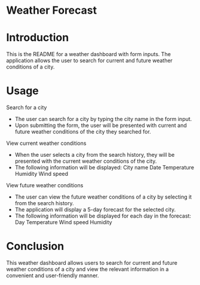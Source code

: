 # Weather Forecast

# Introduction
This is the README for a weather dashboard with form inputs. The application allows the user to search for current and future weather conditions of a city.

# Usage
Search for a city

* The user can search for a city by typing the city name in the form input.
* Upon submitting the form, the user will be presented with current and future weather conditions of the city they searched for.

View current weather conditions
* When the user selects a city from the search history, they will be presented with the current weather conditions of the city.
* The following information will be displayed:
City name
Date
Temperature
Humidity
Wind speed

View future weather conditions

* The user can view the future weather conditions of a city by selecting it from the search history.
* The application will display a 5-day forecast for the selected city.
* The following information will be displayed for each day in the forecast:
Day
Temperature
Wind speed
Humidity

# Conclusion
This weather dashboard allows users to search for current and future weather conditions of a city and view the relevant information in a convenient and user-friendly manner.